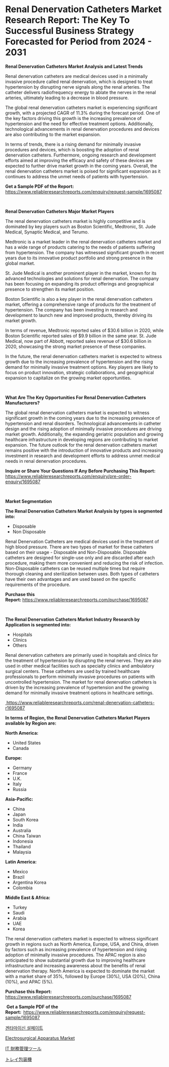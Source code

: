 <p><h1>Renal Denervation Catheters Market Research Report: The Key To Successful Business Strategy Forecasted for Period from 2024 - 2031</h1></p><p><strong>Renal Denervation Catheters Market Analysis and Latest Trends</strong></p>
<p><p>Renal denervation catheters are medical devices used in a minimally invasive procedure called renal denervation, which is designed to treat hypertension by disrupting nerve signals along the renal arteries. The catheter delivers radiofrequency energy to ablate the nerves in the renal arteries, ultimately leading to a decrease in blood pressure.</p><p>The global renal denervation catheters market is experiencing significant growth, with a projected CAGR of 11.3% during the forecast period. One of the key factors driving this growth is the increasing prevalence of hypertension and the need for effective treatment options. Additionally, technological advancements in renal denervation procedures and devices are also contributing to the market expansion.</p><p>In terms of trends, there is a rising demand for minimally invasive procedures and devices, which is boosting the adoption of renal denervation catheters. Furthermore, ongoing research and development efforts aimed at improving the efficacy and safety of these devices are expected to further drive market growth in the coming years. Overall, the renal denervation catheters market is poised for significant expansion as it continues to address the unmet needs of patients with hypertension.</p></p>
<p><strong>Get a Sample PDF of the Report:&nbsp;</strong> <a href="https://www.reliableresearchreports.com/enquiry/request-sample/1695087">https://www.reliableresearchreports.com/enquiry/request-sample/1695087</a></p>
<p>&nbsp;</p>
<p><strong>Renal Denervation Catheters Major Market Players</strong></p>
<p><p>The renal denervation catheters market is highly competitive and is dominated by key players such as Boston Scientific, Medtronic, St. Jude Medical, Synaptic Medical, and Terumo.</p><p>Medtronic is a market leader in the renal denervation catheters market and has a wide range of products catering to the needs of patients suffering from hypertension. The company has witnessed significant growth in recent years due to its innovative product portfolio and strong presence in the global market.</p><p>St. Jude Medical is another prominent player in the market, known for its advanced technologies and solutions for renal denervation. The company has been focusing on expanding its product offerings and geographical presence to strengthen its market position.</p><p>Boston Scientific is also a key player in the renal denervation catheters market, offering a comprehensive range of products for the treatment of hypertension. The company has been investing in research and development to launch new and improved products, thereby driving its market growth.</p><p>In terms of revenue, Medtronic reported sales of $30.6 billion in 2020, while Boston Scientific reported sales of $9.9 billion in the same year. St. Jude Medical, now part of Abbott, reported sales revenue of $30.6 billion in 2020, showcasing the strong market presence of these companies.</p><p>In the future, the renal denervation catheters market is expected to witness growth due to the increasing prevalence of hypertension and the rising demand for minimally invasive treatment options. Key players are likely to focus on product innovation, strategic collaborations, and geographical expansion to capitalize on the growing market opportunities.</p></p>
<p>&nbsp;</p>
<p><strong>What Are The Key Opportunities For Renal Denervation Catheters Manufacturers?</strong></p>
<p><p>The global renal denervation catheters market is expected to witness significant growth in the coming years due to the increasing prevalence of hypertension and renal disorders. Technological advancements in catheter design and the rising adoption of minimally invasive procedures are driving market growth. Additionally, the expanding geriatric population and growing healthcare infrastructure in developing regions are contributing to market expansion. The future outlook for the renal denervation catheters market remains positive with the introduction of innovative products and increasing investment in research and development efforts to address unmet medical needs in renal denervation procedures.</p></p>
<p><strong>Inquire or Share Your Questions If Any Before Purchasing This Report:</strong> <a href="https://www.reliableresearchreports.com/enquiry/pre-order-enquiry/1695087">https://www.reliableresearchreports.com/enquiry/pre-order-enquiry/1695087</a></p>
<p>&nbsp;</p>
<p><strong>Market Segmentation</strong></p>
<p><strong>The Renal Denervation Catheters Market Analysis by types is segmented into:</strong></p>
<p><ul><li>Disposable</li><li>Non Disposable</li></ul></p>
<p><p>Renal Denervation Catheters are medical devices used in the treatment of high blood pressure. There are two types of market for these catheters based on their usage - Disposable and Non-Disposable. Disposable catheters are designed for single-use only and are discarded after each procedure, making them more convenient and reducing the risk of infection. Non-Disposable catheters can be reused multiple times but require thorough cleaning and sterilization between uses. Both types of catheters have their own advantages and are used based on the specific requirements of the procedure.</p></p>
<p><strong>Purchase this Report:&nbsp;</strong><a href="https://www.reliableresearchreports.com/purchase/1695087">https://www.reliableresearchreports.com/purchase/1695087</a></p>
<p>&nbsp;</p>
<p><strong>The Renal Denervation Catheters Market Industry Research by Application is segmented into:</strong></p>
<p><ul><li>Hospitals</li><li>Clinics</li><li>Others</li></ul></p>
<p><p>Renal denervation catheters are primarily used in hospitals and clinics for the treatment of hypertension by disrupting the renal nerves. They are also used in other medical facilities such as specialty clinics and ambulatory surgical centers. These catheters are used by trained healthcare professionals to perform minimally invasive procedures on patients with uncontrolled hypertension. The market for renal denervation catheters is driven by the increasing prevalence of hypertension and the growing demand for minimally invasive treatment options in healthcare settings.</p></p>
<p><a href="https://www.reliableresearchreports.com/renal-denervation-catheters-r1695087">&nbsp;https://www.reliableresearchreports.com/renal-denervation-catheters-r1695087</a></p>
<p><strong>In terms of Region, the Renal Denervation Catheters Market Players available by Region are:</strong></p>
<p>
    <p> <strong> North America: </strong>
        <ul>
            <li>United States</li>
            <li>Canada</li>
        </ul>
        </p> 
    <p> <strong> Europe: </strong>
        <ul>
            <li>Germany</li>
            <li>France</li>
            <li>U.K.</li>
            <li>Italy</li>
            <li>Russia</li>
        </ul>
        </p> 
    <p> <strong> Asia-Pacific: </strong>
        <ul>
            <li>China</li>
            <li>Japan</li>
            <li>South Korea</li>
            <li>India</li>
            <li>Australia</li>
            <li>China Taiwan</li>
            <li>Indonesia</li>
            <li>Thailand</li>
            <li>Malaysia</li>
        </ul>
        </p> 
    <p> <strong> Latin America: </strong>
        <ul>
            <li>Mexico</li>
            <li>Brazil</li>
            <li>Argentina Korea</li>
            <li>Colombia</li>
        </ul>
        </p> 
    <p> <strong> Middle East & Africa: </strong>
        <ul>
            <li>Turkey</li>
            <li>Saudi</li>
            <li>Arabia</li>
            <li>UAE</li>
            <li>Korea</li>
        </ul>
    </p>
    </p>
<p><p>The renal denervation catheters market is expected to witness significant growth in regions such as North America, Europe, USA, and China, driven by factors such as increasing prevalence of hypertension and rising adoption of minimally invasive procedures. The APAC region is also anticipated to show substantial growth due to improving healthcare infrastructure and increasing awareness about the benefits of renal denervation therapy. North America is expected to dominate the market with a market share of 35%, followed by Europe (30%), USA (20%), China (10%), and APAC (5%).</p></p>
<p><strong>Purchase this Report: </strong><a href="https://www.reliableresearchreports.com/purchase/1695087">https://www.reliableresearchreports.com/purchase/1695087</a></p>
<p>&nbsp;<strong>Get a Sample PDF of the Report:&nbsp;&nbsp;</strong><a href="https://www.reliableresearchreports.com/enquiry/request-sample/1695087">https://www.reliableresearchreports.com/enquiry/request-sample/1695087</a></p>
<p><strong></strong></p>
<p><p><a href="https://github.com/mpodehpw07370073/Market-Research-Report-List-2/blob/main/972994345670.md">겐타마이신 설페이트</a></p><p><a href="https://github.com/FassouRP/Market-Research-Report-List-4/blob/main/electrosurgical-apparatus-market.md">Electrosurgical Apparatus Market</a></p><p><a href="https://medium.com/@amehdzmay/it%E8%B2%A1%E5%8B%99%E7%AE%A1%E7%90%86%E3%83%84%E3%83%BC%E3%83%AB%E5%B8%82%E5%A0%B4-%E3%82%BF%E3%82%A4%E3%83%97-%E3%82%A2%E3%83%97%E3%83%AA%E3%82%B1%E3%83%BC%E3%82%B7%E3%83%A7%E3%83%B3-%E5%9C%B0%E7%90%86%E3%81%AB%E3%82%88%E3%82%8B%E5%8C%85%E6%8B%AC%E7%9A%84%E3%81%AA%E8%A9%95%E4%BE%A1-b72d353b8fc3">IT 財務管理ツール</a></p><p><a href="https://medium.com/@skyleridges76856/%E3%83%88%E3%83%AC%E3%82%A4%E5%8C%85%E8%A3%85%E6%A9%9F%E5%B8%82%E5%A0%B4-2031%E5%B9%B4%E3%81%BE%E3%81%A7%E3%81%AE%E6%88%90%E5%8A%9F%E3%81%99%E3%82%8B%E3%83%93%E3%82%B8%E3%83%8D%E3%82%B9%E6%88%A6%E7%95%A5%E3%81%AE%E9%8D%B5-992e12903a72">トレイ包装機</a></p></p>